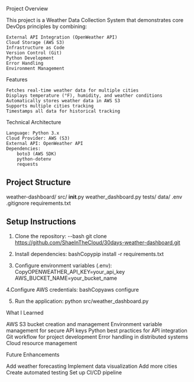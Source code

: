 Project Overview

This project is a Weather Data Collection System that demonstrates core DevOps principles by combining:

    External API Integration (OpenWeather API)
    Cloud Storage (AWS S3)
    Infrastructure as Code
    Version Control (Git)
    Python Development
    Error Handling
    Environment Management

Features

    Fetches real-time weather data for multiple cities
    Displays temperature (°F), humidity, and weather conditions
    Automatically stores weather data in AWS S3
    Supports multiple cities tracking
    Timestamps all data for historical tracking

Technical Architecture

    Language: Python 3.x
    Cloud Provider: AWS (S3)
    External API: OpenWeather API
    Dependencies:
        boto3 (AWS SDK)
        python-dotenv
        requests


## Project Structure
weather-dashboard/
  src/
    __init__.py
    weather_dashboard.py
  tests/
  data/
  .env
  .gitignore
  requirements.txt

## Setup Instructions
1. Clone the repository:
--bash
git clone https://github.com/ShaeInTheCloud/30days-weather-dashboard.git

3. Install dependencies:
bashCopypip install -r requirements.txt

4. Configure environment variables (.env):
CopyOPENWEATHER_API_KEY=your_api_key
AWS_BUCKET_NAME=your_bucket_name

4.Configure AWS credentials:
bashCopyaws configure

5. Run the application:
python src/weather_dashboard.py

What I Learned

AWS S3 bucket creation and management
Environment variable management for secure API keys
Python best practices for API integration
Git workflow for project development
Error handling in distributed systems
Cloud resource management

Future Enhancements

Add weather forecasting
Implement data visualization
Add more cities
Create automated testing
Set up CI/CD pipeline
